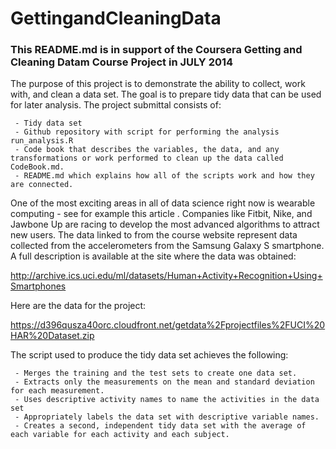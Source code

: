 GettingandCleaningData
======================

### This README.md is in support of the Coursera Getting and Cleaning Datam Course Project in JULY 2014

The purpose of this project is to demonstrate the ability to collect, work with, and clean a data set. The goal is to prepare tidy data that can be used for later analysis. The project submittal consists of:

     - Tidy data set 
     - Github repository with script for performing the analysis run_analysis.R
     - Code book that describes the variables, the data, and any transformations or work performed to clean up the data called CodeBook.md.
     - README.md which explains how all of the scripts work and how they are connected.  

One of the most exciting areas in all of data science right now is wearable computing - see for example this article . Companies like Fitbit, Nike, and Jawbone Up are racing to develop the most advanced algorithms to attract new users. The data linked to from the course website represent data collected from the accelerometers from the Samsung Galaxy S smartphone. A full description is available at the site where the data was obtained: 

http://archive.ics.uci.edu/ml/datasets/Human+Activity+Recognition+Using+Smartphones 

Here are the data for the project: 

https://d396qusza40orc.cloudfront.net/getdata%2Fprojectfiles%2FUCI%20HAR%20Dataset.zip 

The script used to produce the tidy data set achieves the following: 

     - Merges the training and the test sets to create one data set.
     - Extracts only the measurements on the mean and standard deviation for each measurement. 
     - Uses descriptive activity names to name the activities in the data set
     - Appropriately labels the data set with descriptive variable names. 
     - Creates a second, independent tidy data set with the average of each variable for each activity and each subject. 


